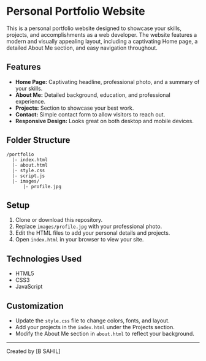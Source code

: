 # Personal Portfolio Website

This is a personal portfolio website designed to showcase your skills, projects, and accomplishments as a web developer. The website features a modern and visually appealing layout, including a captivating Home page, a detailed About Me section, and easy navigation throughout.

## Features

- **Home Page:** Captivating headline, professional photo, and a summary of your skills.
- **About Me:** Detailed background, education, and professional experience.
- **Projects:** Section to showcase your best work.
- **Contact:** Simple contact form to allow visitors to reach out.
- **Responsive Design:** Looks great on both desktop and mobile devices.

## Folder Structure

```
/portfolio
  |- index.html
  |- about.html
  |- style.css
  |- script.js
  |- images/
      |- profile.jpg
```

## Setup

1. Clone or download this repository.
2. Replace `images/profile.jpg` with your professional photo.
3. Edit the HTML files to add your personal details and projects.
4. Open `index.html` in your browser to view your site.

## Technologies Used

- HTML5
- CSS3
- JavaScript

## Customization

- Update the `style.css` file to change colors, fonts, and layout.
- Add your projects in the `index.html` under the Projects section.
- Modify the About Me section in `about.html` to reflect your background.

---
Created by [B SAHIL]